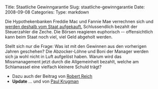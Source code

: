Title: Staatliche Gewinngarantie
Slug: staatliche-gewinngarantie
Date: 2008-09-08
Categories:
Type: markdown

Die Hypothekenbanken Freddie Mac und Fannie Mae verrechnen sich und [werden deshalb vom Staat aufgekauft.](http://www.tagesanzeiger.ch/wirtschaft/unternehmenkonjunktur/story/26854960) Schlussendlich bezahlt der Steuerzahler die Zeche. Die Börsen reagieren euphorisch -- offensichtlich kann beim Staat noch viel, viel Geld abgeholt werden.

Stellt sich nur die Frage: Was ist mit den Gewinnen aus den vorherigen Jahren geschehen? Die Abzocker-Löhne und Boni der Manager werden sich ja wohl nicht in Luft aufgelöst haben. Warum wird das Missmanagement jetzt durch die Allgemeinheit bezahlt, welche am Schlamassel eine vielfach kleinere Schuld trägt?

- Dazu auch der Beitrag von [Robert Reich](http://robertreich.blogspot.com/2008/09/fannie-and-freddie-as-predicted.html)
- **Update** ... und von [Paul Krugman](http://krugman.blogs.nytimes.com/2008/09/08/deprivatization/)
